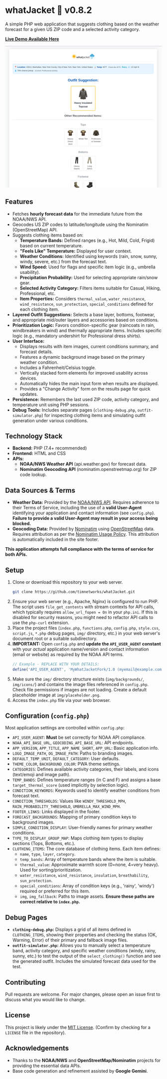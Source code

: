 # whatJacket 🧥 v0.8.2

A simple PHP web application that suggests clothing based on the weather forecast for a given US ZIP code and a selected activity category.

**[Live Demo Available Here](https://whatjacket.timnetworks.net/)**

![Screenshot of whatJacket](https://raw.githubusercontent.com/timnetworks/whatJacket/refs/heads/main/img/whatjacket_screenshot.png)

## Features

*   Fetches **hourly forecast data** for the immediate future from the NOAA/NWS API.
*   Geocodes US ZIP codes to latitude/longitude using the Nominatim (OpenStreetMap) API.
*   Suggests clothing items based on:
    *   **Temperature Bands:** Defined ranges (e.g., Hot, Mild, Cold, Frigid) based on current temperature.
    *   **"Feels Like" Temperature:** Displayed for user context.
    *   **Weather Conditions:** Identified using keywords (rain, snow, sunny, windy, severe, etc.) from the forecast text.
    *   **Wind Speed:** Used for flags and specific item logic (e.g., umbrella usability).
    *   **Precipitation Probability:** Used for selecting appropriate rain/snow gear.
    *   **Selected Activity Category:** Filters items suitable for Casual, Hiking, Professional, etc.
    *   **Item Properties:** Considers `thermal_value`, `water_resistance`, `wind_resistance`, `sun_protection`, `special_conditions` defined for each clothing item.
*   **Layered Outfit Suggestions:** Selects a base layer, bottoms, footwear, and appropriate mid/outer layers and accessories based on conditions.
*   **Prioritization Logic:** Favors condition-specific gear (raincoats in rain, windbreakers in wind) and thermally appropriate items. Includes specific logic (e.g., mandatory undershirt for Professional dress shirts).
*   **User Interface:**
    *   Displays results with item images, current conditions summary, and forecast details.
    *   Features a dynamic background image based on the primary weather condition.
    *   Includes a Fahrenheit/Celsius toggle.
    *   Vertically stacked form elements for improved usability across devices.
    *   Automatically hides the main input form when results are displayed.
    *   Provides a "Change Activity" form on the results page for quick updates.
*   **Persistence:** Remembers the last used ZIP code, activity category, and temperature unit using PHP sessions.
*   **Debug Tools:** Includes separate pages (`clothing-debug.php`, `outfit-simulator.php`) for inspecting clothing items and simulating outfit generation under various conditions.

## Technology Stack

*   **Backend:** PHP (7.4+ recommended)
*   **Frontend:** HTML and CSS
*   **APIs:**
    *   **NOAA/NWS Weather API** (api.weather.gov) for forecast data.
    *   **Nominatim Geocoding API** (nominatim.openstreetmap.org) for ZIP code lookup.

## Data Sources & Terms

*   **Weather Data:** Provided by the [NOAA/NWS API](https://www.weather.gov/documentation/services-web-api). Requires adherence to their Terms of Service, including the use of a **valid User-Agent** identifying your application and contact information (see `config.php`). **Failure to provide a valid User-Agent may result in your access being blocked.**
*   **Geocoding Data:** Provided by [Nominatim](https://nominatim.org/) using [OpenStreetMap](https://www.openstreetmap.org/copyright) data. Requires attribution as per the [Nominatim Usage Policy](https://operations.osmfoundation.org/policies/nominatim/). This attribution is automatically included in the site footer.

**This application attempts full compliance with the terms of service for both APIs.**

## Setup

1.  Clone or download this repository to your web server.
    ```bash
    git clone https://github.com/timnetworks/whatJacket.git
    ```
2.  Ensure your web server (e.g., Apache, Nginx) is configured to run PHP. The script uses `file_get_contents` with stream contexts for API calls, which typically requires `allow_url_fopen = On` in your `php.ini`. If this is disabled for security reasons, you might need to refactor API calls to use the `php-curl` extension.
3.  Place the project files (`index.php`, `functions.php`, `config.php`, `style.css`, `script.js`, `*.php` debug pages, `img/` directory, etc.) in your web server's document root or a suitable subdirectory.
4.  **IMPORTANT:** Open `config.php` and **update the `API_USER_AGENT` constant** with your *actual* application name/version and contact information (email or website) as required by the NOAA API terms.
    ```php
    // Example - REPLACE WITH YOUR DETAILS:
    define('API_USER_AGENT', 'MyWhatJacketFork/1.0 (myemail@example.com; https://mywebsite.com/whatjacket)');
    ```
5.  Make sure the `img/` directory structure exists (`img/backgrounds/`, `img/icons/`) and contains the image files referenced in `config.php`. Check file permissions if images are not loading. Create a default placeholder image at `img/placeholder.png`.
6.  Access the `index.php` file via your web browser.

## Configuration (`config.php`)

Most application settings are controlled within `config.php`:

*   `API_USER_AGENT`: **Must** be set correctly for NOAA API compliance.
*   `NOAA_API_BASE_URL`, `GEOCODING_API_BASE_URL`: API endpoints.
*   `APP_VERSION`, `APP_TITLE`, `APP_NAME_SHORT`, `APP_URL`: Basic application info.
*   `LOGO_IMAGE_PATH`, `OG_IMAGE_PATH`: Paths to branding images.
*   `DEFAULT_TEMP_UNIT`, `DEFAULT_CATEGORY`: User defaults.
*   `THEME_COLOR`, `BACKGROUND_COLOR`: PWA theme settings.
*   `CATEGORIES`: Defines available activity categories, their labels, and icons (text/emoji and image path).
*   `TEMP_BANDS`: Defines temperature ranges (in C and F) and assigns a base `target_thermal_score` (used implicitly by selection logic).
*   `CONDITION_KEYWORDS`: Keywords used to identify weather conditions from forecast text.
*   `CONDITION_THRESHOLDS`: Values like `WINDY_THRESHOLD_MPH`, `RAIN_PROBABILITY_THRESHOLD`, `UMBRELLA_MAX_WIND_MPH`.
*   `FOOTER_LINKS`: Links displayed in the footer.
*   `FORECAST_BACKGROUNDS`: Mapping of primary condition keys to background images.
*   `SIMPLE_CONDITION_DISPLAY`: User-friendly names for primary weather conditions.
*   `TYPE_TO_DISPLAY_GROUP_MAP`: Maps clothing item types to display sections (Tops, Bottoms, etc.).
*   `CLOTHING_ITEMS`: The core database of clothing items. Each item defines:
    *   `name`, `type`, `layer`, `category`.
    *   `temp_bands`: Array of temperature bands where the item is suitable.
    *   `thermal_value`: Approximate warmth score (0=none, 4=very heavy). Used for sorting/prioritization.
    *   `water_resistance`, `wind_resistance`, `insulation`, `breathability`, `sun_protection`.
    *   `special_conditions`: Array of condition keys (e.g., 'rainy', 'windy') required or preferred for this item.
    *   `img`, `img_fallback`: Paths to image assets. **Ensure these paths are correct relative to `index.php`.**

## Debug Pages

*   **`clothing-debug.php`:** Displays a grid of all items defined in `CLOTHING_ITEMS`, showing their properties and checking the status (OK, Warning, Error) of their primary and fallback image files.
*   **`outfit-simulator.php`:** Allows you to manually select a temperature band, activity category, and specific weather conditions (windy, rainy, sunny, etc.) to test the output of the `select_clothing()` function and see the generated outfit. Includes the simulated forecast data used for the test.

## Contributing

Pull requests are welcome. For major changes, please open an issue first to discuss what you would like to change.

## License

This project is likely under the [MIT License](https://opensource.org/licenses/MIT). (Confirm by checking for a `LICENSE` file in the repository).

## Acknowledgements

*   Thanks to the **NOAA/NWS** and **OpenStreetMap/Nominatim** projects for providing the essential data APIs.
*   Base code generation and refinement assisted by **Google Gemini**.
